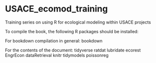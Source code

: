 # USACE_ecomod_training
Training series on using R for ecological modeling within USACE projects

To compile the book, the following R packages should be installed:
 
For bookdown compilation in general:
 bookdown

For the contents of the document:
tidyverse
ratdat
lubridate
ecorest
EngrEcon
dataRetrieval
knitr
tidymodels
poissonreg